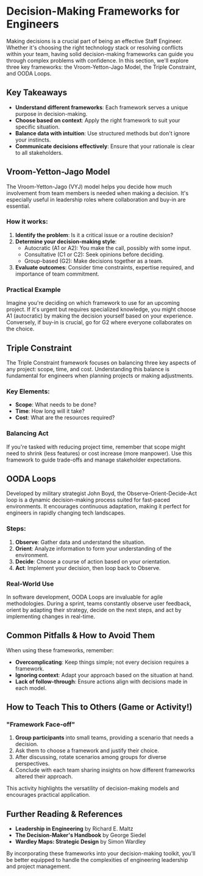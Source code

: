 # Decision-Making Frameworks for Engineers

Making decisions is a crucial part of being an effective Staff Engineer. Whether it's choosing the right technology stack or resolving conflicts within your team, having solid decision-making frameworks can guide you through complex problems with confidence. In this section, we'll explore three key frameworks: the Vroom-Yetton-Jago Model, the Triple Constraint, and OODA Loops.

## Key Takeaways

- **Understand different frameworks**: Each framework serves a unique purpose in decision-making.
- **Choose based on context**: Apply the right framework to suit your specific situation.
- **Balance data with intuition**: Use structured methods but don't ignore your instincts.
- **Communicate decisions effectively**: Ensure that your rationale is clear to all stakeholders.

## Vroom-Yetton-Jago Model

The Vroom-Yetton-Jago (VYJ) model helps you decide how much involvement from team members is needed when making a decision. It's especially useful in leadership roles where collaboration and buy-in are essential.

### How it works:

1. **Identify the problem**: Is it a critical issue or a routine decision?
2. **Determine your decision-making style**:
   - Autocratic (A1 or A2): You make the call, possibly with some input.
   - Consultative (C1 or C2): Seek opinions before deciding.
   - Group-based (G2): Make decisions together as a team.
3. **Evaluate outcomes**: Consider time constraints, expertise required, and importance of team commitment.

### Practical Example

Imagine you're deciding on which framework to use for an upcoming project. If it's urgent but requires specialized knowledge, you might choose A1 (autocratic) by making the decision yourself based on your experience. Conversely, if buy-in is crucial, go for G2 where everyone collaborates on the choice.

## Triple Constraint

The Triple Constraint framework focuses on balancing three key aspects of any project: scope, time, and cost. Understanding this balance is fundamental for engineers when planning projects or making adjustments.

### Key Elements:

- **Scope**: What needs to be done?
- **Time**: How long will it take?
- **Cost**: What are the resources required?

### Balancing Act

If you're tasked with reducing project time, remember that scope might need to shrink (less features) or cost increase (more manpower). Use this framework to guide trade-offs and manage stakeholder expectations.

## OODA Loops

Developed by military strategist John Boyd, the Observe-Orient-Decide-Act loop is a dynamic decision-making process suited for fast-paced environments. It encourages continuous adaptation, making it perfect for engineers in rapidly changing tech landscapes.

### Steps:

1. **Observe**: Gather data and understand the situation.
2. **Orient**: Analyze information to form your understanding of the environment.
3. **Decide**: Choose a course of action based on your orientation.
4. **Act**: Implement your decision, then loop back to Observe.

### Real-World Use

In software development, OODA Loops are invaluable for agile methodologies. During a sprint, teams constantly observe user feedback, orient by adapting their strategy, decide on the next steps, and act by implementing changes in real-time.

## Common Pitfalls & How to Avoid Them

When using these frameworks, remember:

- **Overcomplicating**: Keep things simple; not every decision requires a framework.
- **Ignoring context**: Adapt your approach based on the situation at hand.
- **Lack of follow-through**: Ensure actions align with decisions made in each model.

## How to Teach This to Others (Game or Activity!)

### "Framework Face-off"

1. **Group participants** into small teams, providing a scenario that needs a decision.
2. Ask them to choose a framework and justify their choice.
3. After discussing, rotate scenarios among groups for diverse perspectives.
4. Conclude with each team sharing insights on how different frameworks altered their approach.

This activity highlights the versatility of decision-making models and encourages practical application.

## Further Reading & References

- **Leadership in Engineering** by Richard E. Maltz
- **The Decision-Maker's Handbook** by George Siedel
- **Wardley Maps: Strategic Design** by Simon Wardley

By incorporating these frameworks into your decision-making toolkit, you'll be better equipped to handle the complexities of engineering leadership and project management.